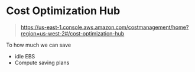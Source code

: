 # Cost Optimization Hub

> https://us-east-1.console.aws.amazon.com/costmanagement/home?region=us-west-2#/cost-optimization-hub

To how much we can save
- idle EBS
- Compute saving plans